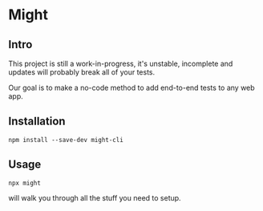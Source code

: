 # Might

## Intro

This project is still a work-in-progress, it's unstable, incomplete and updates will probably break all of your tests.

Our goal is to make a no-code method to add end-to-end tests to any web app.

## Installation
`
npm install --save-dev might-cli
`

## Usage

`
npx might
`

will walk you through all the stuff you need to setup.